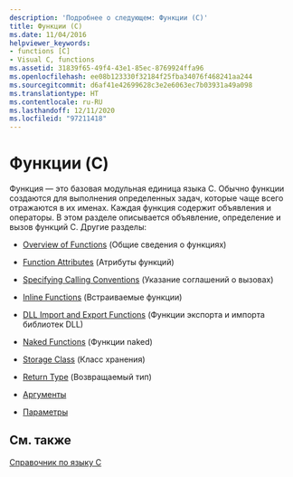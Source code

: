```yaml
---
description: 'Подробнее о следующем: Функции (C)'
title: Функции (C)
ms.date: 11/04/2016
helpviewer_keywords:
- functions [C]
- Visual C, functions
ms.assetid: 31839f65-49f4-43e1-85ec-8769924ffa96
ms.openlocfilehash: ee08b123330f32184f25fba34076f468241aa244
ms.sourcegitcommit: d6af41e42699628c3e2e6063ec7b03931a49a098
ms.translationtype: HT
ms.contentlocale: ru-RU
ms.lasthandoff: 12/11/2020
ms.locfileid: "97211418"
---
```

# <a name="functions-c"></a>Функции (C)

Функция — это базовая модульная единица языка C. Обычно функции создаются для выполнения определенных задач, которые чаще всего отражаются в их именах. Каждая функция содержит объявления и операторы. В этом разделе описывается объявление, определение и вызов функций C. Другие разделы:

- [Overview of Functions](../c-language/overview-of-functions.md) (Общие сведения о функциях)

- [Function Attributes](../c-language/function-attributes.md) (Атрибуты функций)

- [Specifying Calling Conventions](../c-language/specifying-calling-conventions.md) (Указание соглашений о вызовах)

- [Inline Functions](../c-language/inline-functions.md) (Встраиваемые функции)

- [DLL Import and Export Functions](../c-language/dll-import-and-export-functions.md) (Функции экспорта и импорта библиотек DLL)

- [Naked Functions](../c-language/naked-functions.md) (Функции naked)

- [Storage Class](../c-language/storage-class.md) (Класс хранения)

- [Return Type](../c-language/return-type.md) (Возвращаемый тип)

- [Аргументы](../c-language/arguments.md)

- [Параметры](../c-language/parameters.md)

## <a name="see-also"></a>См. также

[Справочник по языку C](../c-language/c-language-reference.md)
